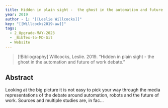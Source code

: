 ```yaml
---
title: Hidden in plain sight -  the ghost in the automation and future of work debate
year: 2019
author - 1: "[[Leslie Willcocks]]"
key: "[[Willcocks2019-aw]]"
tags:
  - 2_Upgrade-MAY-2023
  - _BibTex-to-MD-Git
  - Website
---
```


> [!Bibliography]
> Willcocks, Leslie. 2019. “Hidden in plain sight -  the ghost in the automation and future of work debate.” 

## Abstract
Looking at the big picture it is not easy to pick your way through the media representations of the debate around automation, robots and the future of work. Sources and multiple studies are, in fac…